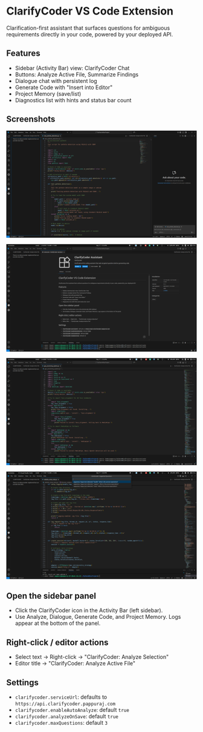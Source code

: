 # ClarifyCoder VS Code Extension

Clarification-first assistant that surfaces questions for ambiguous requirements directly in your code, powered by your deployed API.

## Features
- Sidebar (Activity Bar) view: ClarifyCoder Chat
- Buttons: Analyze Active File, Summarize Findings
- Dialogue chat with persistent log
- Generate Code with "Insert into Editor"
- Project Memory (save/list)
- Diagnostics list with hints and status bar count

## Screenshots

![ClarifyCoder Sidebar Panel](PIctures/Screenshot%20from%202025-09-17%2014-39-39.png)

![Analyze Active File](PIctures/Screenshot%20from%202025-09-17%2016-16-20.png)

![Dialogue Chat Interface](PIctures/Screenshot%20from%202025-09-17%2016-18-32.png)

![Generate Code Feature](PIctures/Screenshot%20from%202025-09-17%2016-20-54.png)

## Open the sidebar panel
- Click the ClarifyCoder icon in the Activity Bar (left sidebar).
- Use Analyze, Dialogue, Generate Code, and Project Memory. Logs appear at the bottom of the panel.

## Right-click / editor actions
- Select text → Right-click → "ClarifyCoder: Analyze Selection"
- Editor title → "ClarifyCoder: Analyze Active File"

## Settings
- `clarifycoder.serviceUrl`: defaults to `https://api.clarifycoder.pappuraj.com`
- `clarifycoder.enableAutoAnalyze`: default `true`
- `clarifycoder.analyzeOnSave`: default `true`
- `clarifycoder.maxQuestions`: default `3`
